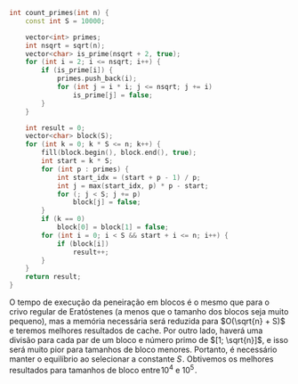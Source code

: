 
``` c++
int count_primes(int n) {
    const int S = 10000;

    vector<int> primes;
    int nsqrt = sqrt(n);
    vector<char> is_prime(nsqrt + 2, true);
    for (int i = 2; i <= nsqrt; i++) {
        if (is_prime[i]) {
            primes.push_back(i);
            for (int j = i * i; j <= nsqrt; j += i)
                is_prime[j] = false;
        }
    }

    int result = 0;
    vector<char> block(S);
    for (int k = 0; k * S <= n; k++) {
        fill(block.begin(), block.end(), true);
        int start = k * S;
        for (int p : primes) {
            int start_idx = (start + p - 1) / p;
            int j = max(start_idx, p) * p - start;
            for (; j < S; j += p)
                block[j] = false;
        }
        if (k == 0)
            block[0] = block[1] = false;
        for (int i = 0; i < S && start + i <= n; i++) {
            if (block[i])
                result++;
        }
    }
    return result;
}
```

O tempo de execução da peneiração em blocos é o mesmo que para o crivo regular de Eratóstenes (a menos que o tamanho dos blocos seja muito pequeno), mas a memória necessária será reduzida para $O(\sqrt{n} + S)$ e teremos melhores resultados de cache. Por outro lado, haverá uma divisão para cada par de um bloco e número primo de $[1; \sqrt{n}]$, e isso será muito pior para tamanhos de bloco menores. Portanto, é necessário manter o equilíbrio ao selecionar a constante $S$ . Obtivemos os melhores resultados para tamanhos de bloco entre $10^{4}$ e $10^5$ .